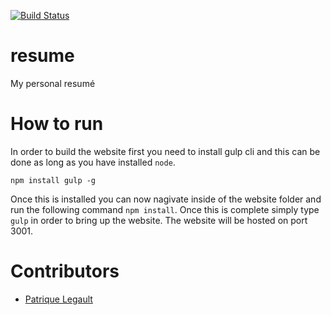 [![Build Status](https://travis-ci.com/pat-lego/resume.svg?branch=master)](https://travis-ci.com/pat-lego/resume)

# resume
My personal resumé

# How to run

In order to build the website first you need to install gulp cli and this can be done as long as you have installed `node`. 

```
npm install gulp -g
```

Once this is installed you can now nagivate inside of the website folder and run the following command `npm install`. Once this is complete simply type `gulp` in order to bring up the website. The website will be hosted on port 3001.

# Contributors

- [Patrique Legault](https://github.com/pat-lego)
